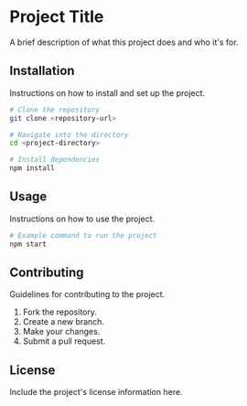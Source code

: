 # Project Title

A brief description of what this project does and who it's for.

## Installation

Instructions on how to install and set up the project.

```bash
# Clone the repository
git clone <repository-url>

# Navigate into the directory
cd <project-directory>

# Install dependencies
npm install
```

## Usage

Instructions on how to use the project.

```bash
# Example command to run the project
npm start
```

## Contributing

Guidelines for contributing to the project.

1. Fork the repository.
2. Create a new branch.
3. Make your changes.
4. Submit a pull request.

## License

Include the project's license information here.
